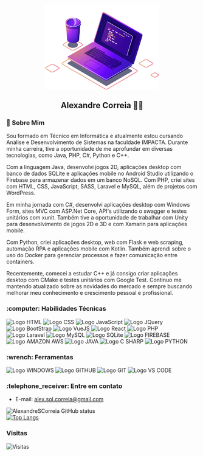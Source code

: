 <p align="center">
 <img src="assets/image/image.png" min-width="300px" max-width="300px" width="300px" align="center" alt="GitHub Readme Computador" />
 <h2 align="center">Alexandre Correia  👋😃</h2>
 <p align="center"></p>
</p>

<h3>💬 Sobre Mim</h3>
<p>
Sou formado em Técnico em Informática e atualmente estou cursando Análise e Desenvolvimento de Sistemas na faculdade IMPACTA. Durante minha carreira, tive a oportunidade de me aprofundar em diversas tecnologias, como Java, PHP, C#, Python e C++.

Com a linguagem Java, desenvolvi jogos 2D, aplicações desktop com banco de dados SQLite e aplicações mobile no Android Studio utilizando o Firebase para armazenar dados em um banco NoSQL. Com PHP, criei sites com HTML, CSS, JavaScript, SASS, Laravel e MySQL, além de projetos com WordPress.

Em minha jornada com C#, desenvolvi aplicações desktop com Windows Form, sites MVC com ASP.Net Core, API's utilizando o swagger e testes unitários com xunit. Também tive a oportunidade de trabalhar com Unity para desenvolvimento de jogos 2D e 3D e com Xamarin para aplicações mobile.

Com Python, criei aplicações desktop, web com Flask e web scraping, automação RPA e aplicações mobile com Kotlin. Também aprendi sobre o uso do Docker para gerenciar processos e fazer comunicação entre containers.

Recentemente, comecei a estudar C++ e já consigo criar aplicações desktop com CMake e testes unitários com Google Test. Continuo me mantendo atualizado sobre as novidades do mercado e sempre buscando melhorar meu conhecimento e crescimento pessoal e profissional.
</p>


<h3>:computer: Habilidades Técnicas</h3>
<p align="left"> 
 <img src="https://img.shields.io/badge/HTML5-E34F26?style=for-the-badge&logo=html5&logoColor=white" height="25" alt="Logo HTML" />
 <img src="https://img.shields.io/badge/CSS3-1572B6?style=for-the-badge&logo=css3&logoColor=white" height="25" alt="Logo CSS"/>
 <img src="https://img.shields.io/badge/JavaScript-323330?style=for-the-badge&logo=javascript&logoColor=F7DF1E" height="25" alt="Logo JavaScript"/>
 <img src="https://img.shields.io/badge/jQuery-0769AD?style=for-the-badge&logo=jquery&logoColor=white" height="25" alt="Logo JQuery"/>
 <img src="https://img.shields.io/badge/Bootstrap-563D7C?style=for-the-badge&logo=bootstrap&logoColor=white" height="25" alt="Logo BootStrap"/>
 <img src="https://img.shields.io/badge/Vue.js-35495E?style=for-the-badge&logo=vue.js&logoColor=4FC08D" height="25" alt="Logo VueJS"/>
 <img src="https://img.shields.io/badge/React-20232A?style=for-the-badge&logo=react&logoColor=61DAFB" height="25" alt="Logo React"/>
 <img src="https://img.shields.io/badge/PHP-777BB4?style=for-the-badge&logo=php&logoColor=white" height="25" alt="Logo PHP"/>
 <img src="https://img.shields.io/badge/Laravel-FF2D20?style=for-the-badge&logo=laravel&logoColor=white" height="25" alt="Logo Laravel"/>
 <img src="https://img.shields.io/badge/MySQL-blue?style=for-the-badge&logo=mysql&logoColor=white" height="25" alt="Logo MySQL"/>
 <img src="https://img.shields.io/badge/SQLite-07405E?style=for-the-badge&logo=sqlite&logoColor=white" height="25" alt="Logo SQLite"/>
 <img src="https://img.shields.io/badge/Firebase-F29D0C?style=for-the-badge&logo=firebase&logoColor=white" height="25" alt="Logo FIREBASE"/>
 <img src="https://img.shields.io/badge/Amazon_AWS-232F3E?style=for-the-badge&logo=amazon-aws&logoColor=white" height="25" alt="Logo AMAZON AWS"/>
 <img src="https://img.shields.io/badge/Java-ED8B00?style=for-the-badge&logo=java&logoColor=white" height="25" alt="Logo JAVA"/>
 <img src="https://img.shields.io/badge/C%23-239120?style=for-the-badge&logo=c-sharp&logoColor=white" height="25" alt="Logo C SHARP"/>
 <img src="https://img.shields.io/badge/Python-3776AB?style=for-the-badge&logo=python&logoColor=white" height="25" alt="Logo PYTHON"/>
</p>

<h3>:wrench: Ferramentas</h3>
<p align="left"> 
 <img src="https://img.shields.io/badge/Windows-017AD7?style=for-the-badge&logo=windows&logoColor=white" height="25" alt="Logo WINDOWS"/>
 <img src="https://img.shields.io/badge/GitHub-100000?style=for-the-badge&logo=github&logoColor=white" height="25" alt="Logo GITHUB"/>
 <img src="https://img.shields.io/badge/-Git-FF4500?style=for-the-badge&logo=git&logoColor=white" height="25" alt="Logo GIT"/>
 <img src="http://img.shields.io/badge/-VS%20Code-007ACC?style=for-the-badge&logo=visual-studio&logoColor=white" height="25" alt="Logo VS CODE"/>
</p>


<h3>:telephone_receiver: Entre em contato</h3>

- E-mail: alex.sol.correia@gmail.com


![AlexandreSCorreia GitHub status](https://github-readme-stats.vercel.app/api?username=alexandrescorreia&hide=contribs,issues&show_icons=true&theme=dark)
<br/>
[![Top Langs](https://github-readme-stats.vercel.app/api/top-langs/?username=alexandrescorreia&theme=dark&layout=compact)](https://github.com/anuraghazra/github-readme-stats)




### Visitas
![Visitas](https://visitor-badge.glitch.me/badge?page_id=alexandrescorreia)


